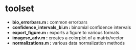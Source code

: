 # toolset

 - **bio_errorbars.m :** common errorbars
 - **confidence_intervals_bi.m :** binomial confidence intervals
 - **export_figure.m :** exports a figure to various formats
 - **imagesc_adv.m :** creates a colorplot of a matrix/vector
 - **normalizations.m :** various data normalization methods
